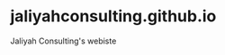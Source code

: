 # jaliyahconsulting.github.io
Jaliyah Consulting's webiste
<!-- https://hackerthemes.com/bootstrap-cheatsheet/ -->
<!-- https://jaliyahconsulting.com/2017/10/28/our-work/ -->